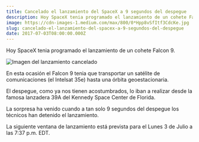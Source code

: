 ```yaml
---
title: Cancelado el lanzamiento del SpaceX a 9 segundos del despegue
description: Hoy SpaceX tenia programado el lanzamiento de un cohete Falcon 9.
image: https://cdn-images-1.medium.com/max/800/0*Hpp8vSfItf3CdcKe.jpg
slug: cancelado-el-lanzamiento-del-spacex-a-9-segundos-del-despegue
date: 2017-07-03T08:00:00.000Z
---
```


Hoy SpaceX tenia programado el lanzamiento de un cohete Falcon 9.

![Imagen del lanzamiento cancelado](https://cdn-images-1.medium.com/max/800/0*Hpp8vSfItf3CdcKe.jpg)

En esta ocasión el Falcon 9 tenia que transportar un satélite de comunicaciones (el Intelsat 35e) hasta una órbita geoestacionaria.

El despegue, como ya nos tienen acostumbrados, lo iban a realizar desde la famosa lanzadera 39A del Kennedy Space Center de Florida.

La sorpresa ha venido cuando a tan solo 9 segundos del despegue los técnicos han detenido el lanzamiento.

La siguiente ventana de lanzamiento está prevista para el Lunes 3 de Julio a las 7:37 p.m. EDT.
